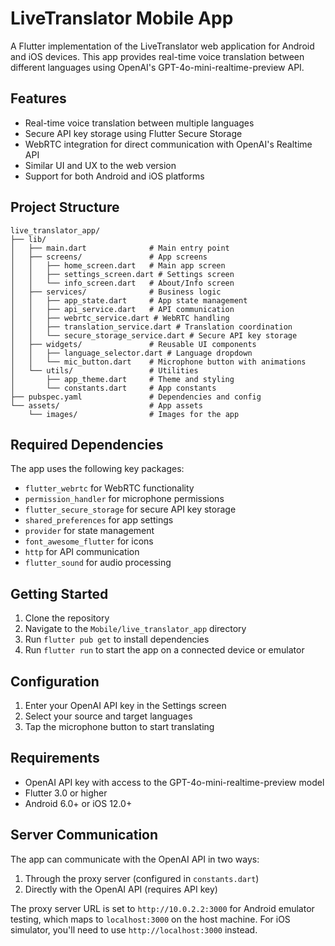 # LiveTranslator Mobile App

A Flutter implementation of the LiveTranslator web application for Android and iOS devices. This app provides real-time voice translation between different languages using OpenAI's GPT-4o-mini-realtime-preview API.

## Features

- Real-time voice translation between multiple languages
- Secure API key storage using Flutter Secure Storage
- WebRTC integration for direct communication with OpenAI's Realtime API
- Similar UI and UX to the web version
- Support for both Android and iOS platforms

## Project Structure

```
live_translator_app/
├── lib/
│   ├── main.dart              # Main entry point
│   ├── screens/               # App screens
│   │   ├── home_screen.dart   # Main app screen
│   │   ├── settings_screen.dart # Settings screen
│   │   └── info_screen.dart   # About/Info screen
│   ├── services/              # Business logic
│   │   ├── app_state.dart     # App state management
│   │   ├── api_service.dart   # API communication
│   │   ├── webrtc_service.dart # WebRTC handling
│   │   ├── translation_service.dart # Translation coordination
│   │   └── secure_storage_service.dart # Secure API key storage
│   ├── widgets/               # Reusable UI components
│   │   ├── language_selector.dart # Language dropdown
│   │   └── mic_button.dart    # Microphone button with animations
│   └── utils/                 # Utilities
│       ├── app_theme.dart     # Theme and styling
│       └── constants.dart     # App constants
├── pubspec.yaml               # Dependencies and config
└── assets/                    # App assets
    └── images/                # Images for the app
```

## Required Dependencies

The app uses the following key packages:
- `flutter_webrtc` for WebRTC functionality
- `permission_handler` for microphone permissions
- `flutter_secure_storage` for secure API key storage
- `shared_preferences` for app settings
- `provider` for state management
- `font_awesome_flutter` for icons
- `http` for API communication
- `flutter_sound` for audio processing

## Getting Started

1. Clone the repository
2. Navigate to the `Mobile/live_translator_app` directory
3. Run `flutter pub get` to install dependencies
4. Run `flutter run` to start the app on a connected device or emulator

## Configuration

1. Enter your OpenAI API key in the Settings screen
2. Select your source and target languages
3. Tap the microphone button to start translating

## Requirements

- OpenAI API key with access to the GPT-4o-mini-realtime-preview model
- Flutter 3.0 or higher
- Android 6.0+ or iOS 12.0+

## Server Communication

The app can communicate with the OpenAI API in two ways:
1. Through the proxy server (configured in `constants.dart`) 
2. Directly with the OpenAI API (requires API key)

The proxy server URL is set to `http://10.0.2.2:3000` for Android emulator testing, which maps to `localhost:3000` on the host machine. For iOS simulator, you'll need to use `http://localhost:3000` instead.